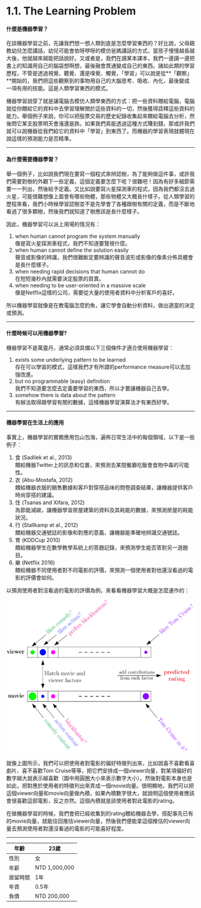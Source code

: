 # 1.1. The Learning Problem

#### **什麼是機器學習？**

在談機器學習之前，先讓我們想一想人類到底是怎麼學習東西的？好比說，父母親教幼兒怎麼講話，幼兒可能會依呀咿呀的模仿爸媽講話的方式，當孩子慢慢越長越大後，他就越來越能把話說好。又或者是，我們在讀某本課本，我們一邊讀一邊把書上的知識用自己的腦袋想啊想，最後融會貫通變成自己的東西。諸如此類的學習歷程，不管是透過視覺、聽覺、還是嗅覺、觸覺，「學習」可以說是從**「觀察」**開始的，我們把這些觀察到的事物用自己的大腦思考、吸收、內化，最後變成一項有用的技能。這是人類學習東西的模式。

機器學習說穿了就是讓電腦去模仿人類學東西的方式：把一些資料餵給電腦，電腦就從你餵給它的資料中去學習理解關於這些資料的一切，然後獲得詮釋這些資料的能力。舉個例子來說，你可以把股票交易的歷史紀錄收集起來餵給電腦去分析，然後問它某支股票明天會漲還是跌。如果我們真能透過這種方式賺到錢，那或許我們就可以說機器從我們給它的資料中「學習」到東西了。而機器的學習表現就體現在說這樣的預測能力是否精準。

---

#### **為什麼需要機器學習？**

舉一個例子，比如說我們現在要寫一個程式來辨認樹，為了能夠做這件事，或許我們需要對樹的外觀下一些定義，這個定義要怎麼下呢？很難吧！因為有好多細節需要一一列出，然後給予定義。又比如說要寫火星探測車的程式，因為我們都沒去過火星，可能很難想像上面會有哪些物體，那些物體又大概長什樣子。從人類學習的歷程來看，我們小時候學習認樹並不是先學會了各種跟樹有關的定義，而是不斷地看過了很多顆樹，然後我們就知道了樹應該是長什麼樣子。

因此，機器學習可以派上用場的情況有： 

1. when human cannot program the system manually  
像是寫火星探測車程式，我們不知道要覽視什麼。
2. when human cannot define the solution easily  
聲音或影像的辨識，我們很難斷定要辨識的聲音波形或影像的像素分佈具體會是長什麼樣子。
3. when needing rapid decisions that human cannot do  
在短短幾秒內就需要決定股票的買賣。
4. when needing to be user-oriented in a massive scale  
像是Netflix這樣的公司，需要從大量的使用者資料中分析客戶的喜好。

所以機器學習就像是在教電腦怎麼釣魚，讓它學會自動分析資料，做出適當的決定或預測。

---

#### **什麼時候可以用機器學習?**

機器學習不是萬靈丹，通常必須具備以下三個條件才適合使用機器學習：

1. exists some underlying pattern to be learned  
存在可以學習的模式，這樣我們才有所謂的performance measure可以去加強改進。
2. but no programmable (easy) definition  
我們不知道要怎麼去定義要學習的東西，所以才要讓機器自己去學。
3. somehow there is data about the pattern  
有辦法取得跟學習有關的數據，這樣機器學習演算法才有東西好學。

---

#### **機器學習在生活上的應用**
事實上，機器學習的實務應用包山包海，遍佈日常生活中的每個領域，以下是一些例子：

1. 食 (Sadilek et al., 2013)  
餵給機器Twitter上的訊息和位置，來預測去某間餐廳吃飯會食物中毒的可能性。
2. 衣 (Abu-Mostafa, 2012)  
餵給機器衣服的銷售數據和客戶對穿搭品味的問卷調查結果，讓機器提供客戶時尚穿搭的建議。
3. 住 (Tsanas and Xifara, 2012)  
為節能減碳，讓機器學習房屋建築的資料及其耗能的數據，來預測房屋的耗能狀況。
4. 行 (Stallkamp et al., 2012)  
餵給機器交通號誌的影像和對應的意義，讓機器能準確地辨識交通號誌。
5. 育 (KDDCup 2010)  
餵給機器學生在數學教學系統上的答題記錄，來預測學生能否答對另一道題目。
6. 樂 (Netflix 2016)  
餵給機器不同使用者對不同電影的評價，來預測一個使用者對他還沒看過的電影的評價會如何。

以預測使用者對沒看過的電影的評價為例，來看看機器學習大概是怎麼運作的：

![Example of video recommendation](video_recommendation_example.png)

就像上圖所示，我們可以把使用者對電影的偏好特徵列出來，比如說喜不喜歡看喜劇片、喜不喜歡Tom Cruise等等，把它們安排成一個viewer向量，對某項偏好的數字越大就表示越喜歡（圖中用圓圈大小來表示數字大小）。然後對電影本身也是如此，把對應於使用者的特徵列出來弄成一個movie向量。很明顯地，我們可以把這個viewer向量和movie向量做內積，如果內積數字很大，就說明這個使用者應該會很喜歡這部電影，反之亦然。這個內積就是該使用者對此電影的rating。

在做機器學習的時候，我們會把已經收集到的rating餵給機器去學，搭配事先已有的movie向量，就能往回推估viewer向量，然後我們便能拿這個推估的viewer向量去預測使用者對還沒看過的電影的可能喜好程度。

---


| 年齡 | 23歲 |
| -- | -- |
| 性別 | 女 |
| 年薪 | NTD 1,000,000 |
| 居留時間 | 1年 |
| 年資 | 0.5年 |
| 負債 | NTD 200,000 |
